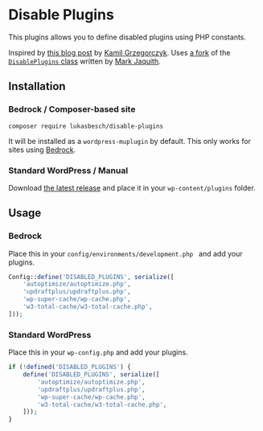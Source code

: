 # Disable Plugins

This plugins allows you to define disabled plugins using PHP constants.

Inspired by [this blog post](https://kamilgrzegorczyk.com/2018/05/02/how-to-disable-plugins-on-certain-environment/) by [Kamil Grzegorczyk](https://kamilgrzegorczyk.com/).
Uses [a fork](https://gist.github.com/Rarst/4402927) of the [`DisablePlugins` class](https://gist.github.com/markjaquith/1044546) written by [Mark Jaquith](http://markjaquith.com/).

## Installation

### Bedrock / Composer-based site

`composer require lukasbesch/disable-plugins`

It will be installed as a `wordpress-muplugin` by default. This only works for sites using [Bedrock](https://github.com/roots/bedrock).

### Standard WordPress / Manual

Download [the latest release](https://github.com/lukasbesch/disable-plugins/releases/latest) and place it in your `wp-content/plugins` folder.


## Usage

### Bedrock

Place this in your `config/environments/development.php ` and add your plugins.

```php
Config::define('DISABLED_PLUGINS', serialize([
    'autoptimize/autoptimize.php',
    'updraftplus/updraftplus.php',
    'wp-super-cache/wp-cache.php',
    'w3-total-cache/w3-total-cache.php',
]));
```

### Standard WordPress

Place this in your `wp-config.php` and add your plugins.

```php
if (!defined('DISABLED_PLUGINS') {
    define('DISABLED_PLUGINS', serialize([
        'autoptimize/autoptimize.php',
        'updraftplus/updraftplus.php',
        'wp-super-cache/wp-cache.php',
        'w3-total-cache/w3-total-cache.php',
    ]));
}
```
